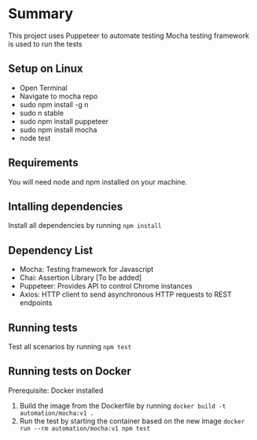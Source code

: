 
# Summary

This project uses Puppeteer to automate testing
Mocha testing framework is used to run the tests

## Setup on Linux
- Open Terminal 
- Navigate to mocha repo
- sudo npm install -g n
- sudo n stable
- sudo npm install puppeteer 
- sudo npm install mocha
- node test


## Requirements

You will need node and npm installed on your machine.

## Intalling dependencies

Install all dependencies by running `npm install`

## Dependency List

- Mocha: Testing framework for Javascript
- Chai: Assertion Library [To be added]
- Puppeteer: Provides API to control Chrome instances
- Axios: HTTP client to send asynchronous HTTP requests to REST       endpoints

## Running tests

Test all scenarios by running `npm test`

## Running tests on Docker

Prerequisite: Docker installed

1. Build the image from the Dockerfile by running `docker build -t automation/mocha:v1 .`
2. Run the test by starting the container based on the new image `docker run --rm automation/mocha:v1 npm test`
